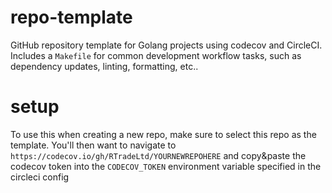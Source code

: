 # repo-template

GitHub repository template for Golang projects using codecov and CircleCI. Includes a `Makefile` for common development workflow tasks, such as dependency updates, linting, formatting, etc..


# setup

To use this when creating a new repo, make sure to select this repo as the template. You'll then want to navigate to `https://codecov.io/gh/RTradeLtd/YOURNEWREPOHERE` and copy&paste the codecov token into the `CODECOV_TOKEN` environment variable specified in the circleci config

